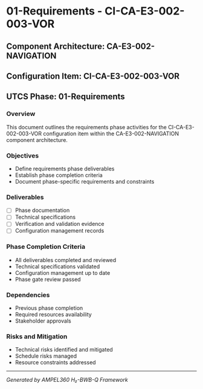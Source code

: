 # 01-Requirements - CI-CA-E3-002-003-VOR

## Component Architecture: CA-E3-002-NAVIGATION
## Configuration Item: CI-CA-E3-002-003-VOR
## UTCS Phase: 01-Requirements

### Overview
This document outlines the requirements phase activities for the CI-CA-E3-002-003-VOR configuration item within the CA-E3-002-NAVIGATION component architecture.

### Objectives
- Define requirements phase deliverables
- Establish phase completion criteria
- Document phase-specific requirements and constraints

### Deliverables
- [ ] Phase documentation
- [ ] Technical specifications
- [ ] Verification and validation evidence
- [ ] Configuration management records

### Phase Completion Criteria
- All deliverables completed and reviewed
- Technical specifications validated
- Configuration management up to date
- Phase gate review passed

### Dependencies
- Previous phase completion
- Required resources availability
- Stakeholder approvals

### Risks and Mitigation
- Technical risks identified and mitigated
- Schedule risks managed
- Resource constraints addressed

---
*Generated by AMPEL360 H₂-BWB-Q Framework*
